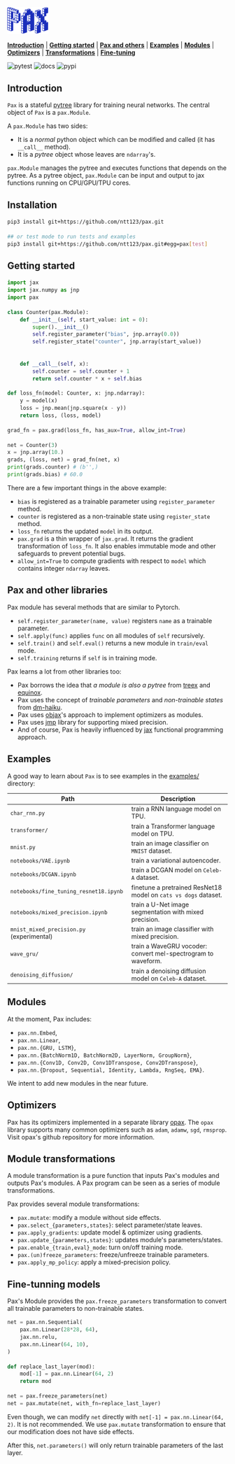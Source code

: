 <div align="left">
<img src="./images/pax_logo.png" alt="logo" width="94px"></img>
</div>

[**Introduction**](#introduction)
| [**Getting started**](#gettingstarted)
| [**Pax and others**](#paxandfriends)
| [**Examples**](https://github.com/ntt123/pax/tree/main/examples/)
| [**Modules**](#modules)
| [**Optimizers**](#optimizers)
| [**Transformations**](#transformations)
| [**Fine-tuning**](#finetune)

![pytest](https://github.com/ntt123/pax/workflows/pytest/badge.svg)
![docs](https://readthedocs.org/projects/pax/badge/?version=main)
![pypi](https://img.shields.io/pypi/v/pax-j)


## Introduction<a id="introduction"></a>

``Pax`` is a stateful [pytree](https://jax.readthedocs.io/en/latest/pytrees.html) library for training neural networks. The central object of `Pax` is a `pax.Module`.

A  `pax.Module` has two sides:

* It is a _normal_ python object which can be modified and called (it has ``__call__`` method).
* It is a _pytree_ object whose leaves are `ndarray`'s.

``pax.Module`` manages the pytree and executes functions that depends on the pytree. As a pytree object, `pax.Module` can be input and output to jax functions running on CPU/GPU/TPU cores.


## Installation<a id="installation"></a>

```bash
pip3 install git+https://github.com/ntt123/pax.git

## or test mode to run tests and examples
pip3 install git+https://github.com/ntt123/pax.git#egg=pax[test]
```


## Getting started<a id="gettingstarted"></a>

```python
import jax
import jax.numpy as jnp
import pax

class Counter(pax.Module):
    def __init__(self, start_value: int = 0):
        super().__init__()
        self.register_parameter("bias", jnp.array(0.0))
        self.register_state("counter", jnp.array(start_value))


    def __call__(self, x):
        self.counter = self.counter + 1
        return self.counter * x + self.bias

def loss_fn(model: Counter, x: jnp.ndarray):
    y = model(x)
    loss = jnp.mean(jnp.square(x - y))
    return loss, (loss, model)

grad_fn = pax.grad(loss_fn, has_aux=True, allow_int=True)

net = Counter(3)
x = jnp.array(10.)
grads, (loss, net) = grad_fn(net, x)
print(grads.counter) # (b'',)
print(grads.bias) # 60.0
```

There are a few important things in the above example:

* ``bias`` is registered as a trainable parameter using ``register_parameter`` method.
* ``counter`` is registered as a non-trainable state using ``register_state`` method.
* ``loss_fn`` returns the updated `model` in its output.
* ``pax.grad`` is a thin wrapper of `jax.grad`. It returns the gradient transformation of `loss_fn`. It also enables immutable mode and other safeguards to prevent potential bugs.
* ``allow_int=True`` to compute gradients with respect to ``model`` which contains integer ``ndarray`` leaves.

## Pax and other libraries <a id="paxandfriends"></a>

Pax module has several methods that are similar to Pytorch. 

- ``self.register_parameter(name, value)`` registers ``name`` as a trainable parameter.
- ``self.apply(func)`` applies ``func`` on all modules of ``self`` recursively.
- ``self.train()`` and ``self.eval()`` returns a new module in ``train/eval`` mode.
- ``self.training`` returns if ``self`` is in training mode.

Pax learns a lot from other libraries too:
- Pax borrows the idea that _a module is also a pytree_ from [treex] and [equinox]. 
- Pax uses the concept of _trainable parameters_ and _non-trainable states_ from [dm-haiku].
- Pax uses [objax]'s approach to implement optimizers as modules. 
- Pax uses [jmp] library for supporting mixed precision. 
- And of course, Pax is heavily influenced by [jax] functional programming approach.


## Examples<a id="examples"></a>

A good way to learn about ``Pax`` is to see examples in the [examples/](./examples) directory:


| Path     |      Description      |
|----------|-----------------------|
| ``char_rnn.py``  |  train a RNN language model on TPU.             |
| ``transformer/`` |    train a Transformer language model on TPU.   |
| ``mnist.py``     | train an image classifier on `MNIST` dataset.   |
| ``notebooks/VAE.ipynb``   | train a variational autoencoder.       |
| ``notebooks/DCGAN.ipynb`` | train a DCGAN model on `Celeb-A` dataset. |
| ``notebooks/fine_tuning_resnet18.ipynb``    | finetune a pretrained ResNet18 model on `cats vs dogs` dataset. |
| ``notebooks/mixed_precision.ipynb`` | train a U-Net image segmentation with mixed precision. |
| ``mnist_mixed_precision.py`` (experimental) | train an image classifier with mixed precision. |
| ``wave_gru/`` | train a WaveGRU vocoder: convert mel-spectrogram to waveform. |
| ``denoising_diffusion/`` | train a denoising diffusion model on `Celeb-A` dataset. |



## Modules<a id="modules"></a>

At the moment, Pax includes: 

* ``pax.nn.Embed``,
* ``pax.nn.Linear``, 
* ``pax.nn.{GRU, LSTM}``,
* ``pax.nn.{BatchNorm1D, BatchNorm2D, LayerNorm, GroupNorm}``, 
* ``pax.nn.{Conv1D, Conv2D, Conv1DTranspose, Conv2DTranspose}``, 
* ``pax.nn.{Dropout, Sequential, Identity, Lambda, RngSeq, EMA}``.

We intent to add new modules in the near future.

## Optimizers<a id="optimizers"></a>

Pax has its optimizers implemented in a separate library [opax](https://github.com/ntt123/opax). The `opax` library supports many common optimizers such as `adam`, `adamw`, `sgd`, `rmsprop`. Visit opax's github repository for more information. 


## Module transformations<a id="transformations"></a>

A module transformation is a pure function that inputs Pax's modules and outputs Pax's modules.
A Pax program can be seen as a series of module transformations.

Pax provides several module transformations:

- `pax.mutate`: modify a module without side effects.
- `pax.select_{parameters,states}`: select parameter/state leaves.
- `pax.apply_gradients`: update model & optimizer using gradients.
- `pax.update_{parameters,states}`: updates module's parameters/states.
- `pax.enable_{train,eval}_mode`: turn on/off training mode.
- `pax.(un)freeze_parameters`: freeze/unfreeze trainable parameters.
- `pax.apply_mp_policy`: apply a mixed-precision policy.


## Fine-tunning models<a id="finetune"></a>

Pax's Module provides the ``pax.freeze_parameters`` transformation to convert all trainable parameters to non-trainable states.

```python
net = pax.nn.Sequential(
    pax.nn.Linear(28*28, 64),
    jax.nn.relu,
    pax.nn.Linear(64, 10),
)

def replace_last_layer(mod):
    mod[-1] = pax.nn.Linear(64, 2)
    return mod

net = pax.freeze_parameters(net) 
net = pax.mutate(net, with_fn=replace_last_layer)
```

Even though, we can modify `net` directly with ``net[-1] = pax.nn.Linear(64, 2)``. It is not recommended. We use ``pax.mutate`` transformation to ensure that our modification does not have side effects.

After this, ``net.parameters()`` will only return trainable parameters of the last layer.


[jax]: https://github.com/google/jax
[objax]: https://github.com/google/objax
[dm-haiku]: https://github.com/deepmind/dm-haiku
[optax]: https://github.com/deepmind/optax
[jmp]: https://github.com/deepmind/jmp
[pytorch]: https://github.com/pytorch/pytorch
[treex]: https://github.com/cgarciae/treex
[equinox]: https://github.com/patrick-kidger/equinox
